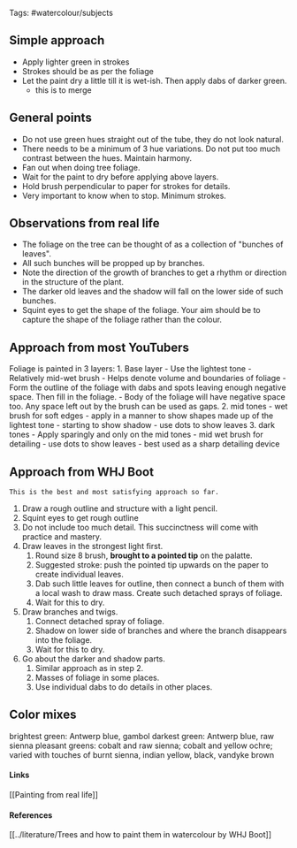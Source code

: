 Tags: #watercolour/subjects  

## Simple approach
- Apply lighter green in strokes
- Strokes should be as per the foliage
- Let the paint dry a little till it is wet-ish. Then apply dabs of darker green.
	- this is to merge

## General points
- Do not use green hues straight out of the tube, they do not look natural. 
- There needs to be a minimum of 3 hue variations. Do not put too much contrast between the hues. Maintain harmony.
- Fan out when doing tree foliage.
- Wait for the paint to dry before applying above layers.
- Hold brush perpendicular to paper for strokes for details.
- Very important to know when to stop. Minimum strokes.

## Observations from real life
- The foliage on the tree can be thought of as a collection of "bunches of leaves".
- All such bunches will be propped up by branches.
- Note the direction of the growth of branches to get a rhythm or direction in the structure of the plant.
- The darker old leaves and the shadow will fall on the lower side of such bunches.
- Squint eyes to get the shape of the foliage. Your aim should be to capture the shape of the foliage rather than the colour.

## Approach from most YouTubers
Foliage is painted in 3 layers:
	1. Base layer 
		- Use the lightest tone
		- Relatively mid-wet brush
		- Helps denote volume and boundaries of foliage
		- Form the outline of the foliage with dabs and spots leaving enough negative space. Then fill in the foliage.
		- Body of the foliage will have negative space too. Any space left out by the brush can be used as gaps.
	2. mid tones
		- wet brush for soft edges
		- apply in a manner to show shapes made up of the lightest tone
		- starting to show shadow
		- use dots to show leaves
	3. dark tones
		- Apply sparingly and only on the mid tones
		- mid wet brush for detailing
		- use dots to show leaves
		- best used as a sharp detailing device

## Approach from WHJ Boot

````ad-important
This is the best and most satisfying approach so far.
````

1. Draw a rough outline and structure with a light pencil.
2. Squint eyes to get rough outline
3. Do not include too much detail. This succinctness will come with practice and mastery.
4. Draw leaves in the strongest light first.
	1. Round size 8 brush, **brought to a pointed tip** on the palatte.
	2. Suggested stroke: push the pointed tip upwards on the paper to create individual leaves.
	3. Dab such little leaves for outline, then connect a bunch of them with a local wash to draw mass. Create such detached sprays of foliage.
	4. Wait for this to dry.
5. Draw branches and twigs. 
	1. Connect detached spray of foliage. 
	2. Shadow on lower side of branches and where the branch disappears into the foliage.
	3. Wait for this to dry.
7. Go about the darker and shadow parts.
	1. Similar approach as in step 2.
	2. Masses of foliage in some places.
	3. Use individual dabs to do details in other places.


## Color mixes
brightest green: Antwerp blue, gambol
darkest green: Antwerp blue, raw sienna
pleasant greens: cobalt and raw sienna; cobalt and yellow ochre; varied with touches of burnt sienna, indian yellow, black, vandyke brown

#### Links
[[Painting from real life]]

#### References
[[../literature/Trees and how to paint them in watercolour by WHJ Boot]]